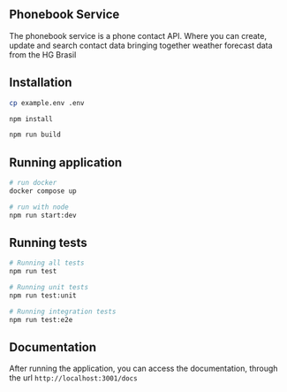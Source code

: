 ## Phonebook Service
The phonebook service is a phone contact API. Where you can create, 
update and search contact data bringing together weather forecast data from the HG Brasil 

## Installation
```bash
cp example.env .env

npm install

npm run build
```

## Running application
```bash
# run docker
docker compose up

# run with node
npm run start:dev
```

## Running tests
```bash
# Running all tests
npm run test

# Running unit tests
npm run test:unit

# Running integration tests
npm run test:e2e
```

## Documentation
After running the application, you can access the documentation, through the url `http://localhost:3001/docs`